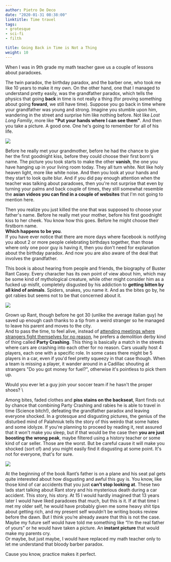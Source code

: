 ```yaml
---
author: Pietro De Deco
date: "2020-01-31 08:38:00"
linktitle: Time travel
tags:
- grotesque
- sci-fi
- filth

title: Going Back in Time is Not a Thing
weight: 10
---
```

When I was in 9th grade my math teacher gave us a couple of lessons about paradoxes. 
<!--more-->

The twin paradox, the birthday paradox, and the barber one, who took me like 10 years to make it my own. On the other hand, one that I managed to understand pretty easily, was the grandfather paradox, which tells the physics that going **back** in time is not really a thing (for proving something about going **foward**, we still have time). Suppose you go back  in time where your grandfather was young and strong. Imagine you stumble upon him, wandering in the street and surprise him like nothing before. Not like *Lost Long Familiy*, more like **"Put your hands where I can see them"**. And then you take a picture. A good one. One he's going to remember for all of his life. 

![](/img/rant.jpg)

Before he really met your grandmother, before he had the chance to give her the first goodnight kiss, before they could choose their first born's name. The picture you took starts to make the other **vanish**, the one you have hanging up in your living room today. They all turn white. Not like holy heaven light, more like white noise. And then you look at your hands and they start to look quite blur. And if you did pay enough attention when the teacher was talking about paradoxes, then you're not surprise that even by turning your palms and back couple of times, they still somewhat resemble the **asian videos you can find in a couple of websites** that I'm not going to mention here.

Then you realize you just killed the one that was supposed to choose your father's name. Before he really met your mother, before his first goodnight kiss to her cheek. You know how this goes. Before he might choose their firstborn name.\
**Which happens to be you**.
\
If you have ever notice that there are more days where facebook is notifying you about 2 or more people celebrating birthdays together, than those where only one poor guy is having it, then you don't need for explanation about the birthday paradox. And now you are also aware of the deal that involves the grandfather.

This book is about hearing from people and friends, the biography of Buster Rant Casey. Every character has its own point of view about him, which may be some kind of mythological creature, while other might consider him as a fucked up misfit, completely disgusted by his addiction to **getting bitten by all kind of animals**. Spiders, snakes, you name it. And as the bites go by, he got rabies but seems not to be that concerned about it.

![](/img/partycrashing2.jpg)

Grown up Rant, though before he got 30 (unlike the average italian guy) he saved up enough cash thanks to a tip from a weird stranger so he managed to leave his parent and moves to the city.
\
And to pass the time, to feel alive, instead of  [attending meetings where strangers fight themselves for no reason](https://www.goodreads.com/book/show/36236124-fight-club?from_search=true&qid=SIZddwGWH7&rank=1), he prefers a demolition derby kind of thing called **Party Crashing**.
This thing is basically a match in the streets where cars are crashing into each other for no reason. Cars usually host 4 players, each one with a specific role. In some cases there might be 5 players in a car, even if you'd feel pretty squeezy in that case though. When a team is missing a player, it wander around in a Cadillac shouting at strangers "Do you got money for fuel?", otherwise it's pointless to pick them up.

Would you ever let a guy join your soccer team if he hasn't the proper shoes? \

Among bites, faded clothes and **piss stains on the backseat**, Rant finds out by chance that combining Party Crashing and rabies he is able to travel in time (Science bitch!), defeating the grandfather paradox and leaving everyone shocked. In a grotesque and disgusting pictures, the genius of the disturbed mind of Palahniuk tells the story of this weirdo that some hates and some idolyze. If you're planning to proceed by reading it, rest assured that it won't make you sleep, but if that would be the case then **you are just boosting the wrong peak**, maybe filtered using a history teacher or some kind of car seller. Those are the worst. But be careful cause it will make you shocked (sort of) and you might easily find it disgusting at some point. It's not for everyone, that's for sure.

![](/img/partycrashing.jpg)

At the beginning of the book Rant’s father is on a plane and his seat pal gets quite interested about how disgusting and awful this guy is. You know, like those kind of car accidents that you just **can’t stop looking at**. These two lads start talking about Rant story and his mysterious death during a car accident. This story, his story. At 15 I would hardly imagined that 13 years later I would have liked paradoxes that much, but this is it. If at that time I met my older self, he would have probably given me some heavy shit tips about getting rich, and my present self wouldn’t be writing books review before the dawn. But I think you’re already aware that this is not the case. Maybe my future self would have told me something like “I’m the real father of yours” or he would have taken a picture. An **instant picture** that would make my parents cry. \
Or maybe, but just maybe, I would have replaced my math teacher only to let me understand that bloody barber paradox.

Cause you know, practice makes it perfect. 
